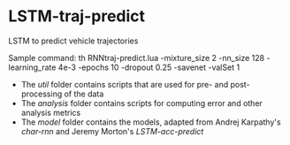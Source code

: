 # LSTM-traj-predict
LSTM to predict vehicle trajectories

Sample command: th RNNtraj-predict.lua -mixture_size 2 -nn_size 128 -learning_rate 4e-3 -epochs 10 -dropout 0.25 -savenet -valSet 1

* The _util_ folder contains scripts that are used for pre- and post- processing of the data
* The _analysis_ folder contains scripts for computing error and other analysis metrics
* The _model_ folder contains the models, adapted from Andrej Karpathy's _char-rnn_ and Jeremy Morton's _LSTM-acc-predict_
